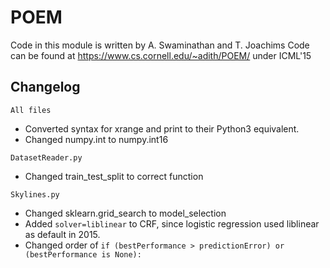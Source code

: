 # POEM
Code in this module is written by A. Swaminathan and T. Joachims
Code can be found at https://www.cs.cornell.edu/~adith/POEM/ under ICML'15

## Changelog
```All files```
- Converted syntax for xrange and print to their Python3 equivalent.
- Changed numpy.int to numpy.int16

```DatasetReader.py```
- Changed train_test_split to correct function

```Skylines.py```
- Changed sklearn.grid_search to model_selection
- Added ```solver=liblinear``` to CRF, since logistic regression used liblinear as default in 2015.
- Changed order of ```if (bestPerformance > predictionError) or (bestPerformance is None):```



